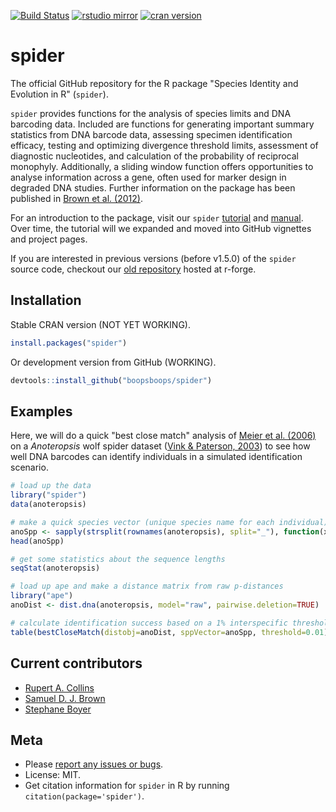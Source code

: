 [![Build Status](https://travis-ci.org/boopsboops/spider.svg?branch=master)](https://travis-ci.org/boopsboops/spider)
[![rstudio mirror](http://cranlogs.r-pkg.org/badges/grand-total/spider)](http://cran.rstudio.com/web/packages/spider/index.html)
[![cran version](http://www.r-pkg.org/badges/version/spider)](https://cran.r-project.org/package=spider)

# spider

The official GitHub repository for the R package "Species Identity and Evolution in R" (`spider`).

`spider` provides functions for the analysis of species limits and DNA barcoding data. Included are functions for generating important summary statistics from DNA barcode data, assessing specimen identification efficacy, testing and optimizing divergence threshold limits, assessment of diagnostic nucleotides, and calculation of the probability of reciprocal monophyly. Additionally, a sliding window function offers opportunities to analyse information across a gene, often used for marker design in degraded DNA studies. Further information on the package has been published in [Brown et al. (2012)](http://dx.doi.org/10.1111/j.1755-0998.2011.03108.x).

For an introduction to the package, visit our `spider` [tutorial](http://spider.r-forge.r-project.org/tutorial/tutorial.pdf) and [manual](http://spider.r-forge.r-project.org/docs/spider-manual.pdf). Over time, the tutorial will we expanded and moved into GitHub vignettes and project pages. 

If you are interested in previous versions (before v1.5.0) of the `spider` source code, checkout our [old repository](https://r-forge.r-project.org/projects/spider/) hosted at r-forge.

## Installation

Stable CRAN version (NOT YET WORKING).

```r
install.packages("spider")
```

Or development version from GitHub (WORKING).

```r
devtools::install_github("boopsboops/spider")
```

## Examples

Here, we will do a quick "best close match" analysis of [Meier et al. (2006)](http://dx.doi.org/10.1080/10635150600969864) on a _Anoteropsis_ wolf spider dataset ([Vink & Paterson, 2003](http://dx.doi.org/10.1080/10635150600969864)) to see how well DNA barcodes can identify individuals in a simulated identification scenario.

```r
# load up the data
library("spider")
data(anoteropsis)
```

```r
# make a quick species vector (unique species name for each individual) from the taxon labels
anoSpp <- sapply(strsplit(rownames(anoteropsis), split="_"), function(x) paste(x[1], x[2]))
head(anoSpp)
```

```r
# get some statistics about the sequence lengths
seqStat(anoteropsis)
```

```r
# load up ape and make a distance matrix from raw p-distances
library("ape")
anoDist <- dist.dna(anoteropsis, model="raw", pairwise.deletion=TRUE)
```

```r
# calculate identification success based on a 1% interspecific threshold
table(bestCloseMatch(distobj=anoDist, sppVector=anoSpp, threshold=0.01))
```

## Current contributors

* [Rupert A. Collins](https://github.com/boopsboops)
* [Samuel D. J. Brown](https://github.com/)
* [Stephane Boyer](https://github.com/)


## Meta

* Please [report any issues or bugs](https://github.com/boopsboops/spider/issues).
* License: MIT.
* Get citation information for `spider` in R by running `citation(package='spider')`.